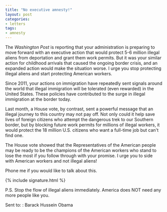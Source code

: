 ```yaml
---
title: "No executive amnesty!"
layout: post
categories:
- letters
tags:
- amnesty
---
```


The *Washington Post* is reporting that your administration is preparing to move forward with an executive action that would protect 5-6 million illegal aliens from deportation and grant them work permits. But it was your similar action for childhood arrivals that caused the ongoing border crisis, and an expanded action would make the situation worse. I urge you stop protecting illegal aliens and start protecting American workers.

Since 2011, your actions on immigration have repeatedly sent signals around the world that illegal immigration will be tolerated (even rewarded) in the United States. These policies have contributed to the surge in illegal immigration at the border today.

Last month, a House vote, by contrast, sent a powerful message that an illegal journey to this country may not pay off. Not only could it help save lives of foreign citizens who attempt the dangerous trek to our Southern border, but by blocking future work permits for millions of illegal workers, it would protect the 18 million U.S. citizens who want a full-time job but can't find one.

The House vote showed that the Representatives of the American people may be ready to be the champions of the American workers who stand to lose the most if you follow through with your promise. I urge you to side with American workers and not illegal aliens!

Phone me if you would like to talk about this.

{% include signature.html %}

P.S. Stop the flow of illegal aliens immediately. America does NOT need any more people like you.

Sent to:
: Barack Hussein Obama
